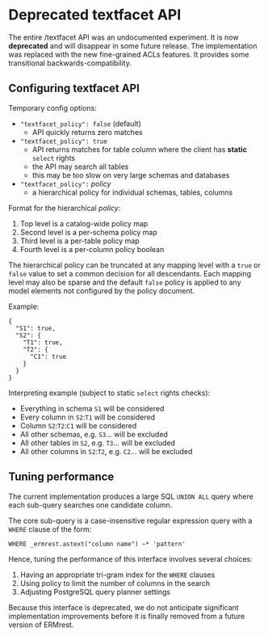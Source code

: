 # Deprecated textfacet API

The entire /textfacet API was an undocumented experiment.  It is now
**deprecated** and will disappear in some future release. The
implementation was replaced with the new fine-grained ACLs features.
It provides some transitional backwards-compatibility.

## Configuring textfacet API

Temporary config options:

- `"textfacet_policy": false` (default)
   - API quickly returns zero matches
- `"textfacet_policy": true`
   - API returns matches for table column where the client has **static** `select` rights
   - the API may search all tables
   - this may be too slow on very large schemas and databases
- `"textfacet_policy":` _policy_
   - a hierarchical policy for individual schemas, tables, columns

Format for the hierarchical _policy_:

1. Top level is a catalog-wide policy map
2. Second level is a per-schema policy map
3. Third level is a per-table policy map
4. Fourth level is a per-column policy boolean

The hierarchical policy can be truncated at any mapping level with a
`true` or `false` value to set a common decision for all
descendants. Each mapping level may also be sparse and the default
`false` policy is applied to any model elements not configured by the
policy document.

Example:

    {
      "S1": true,
      "S2": {
        "T1": true,
        "T2": {
          "C1": true
        }
      }
    }

Interpreting example (subject to static `select` rights checks):

- Everything in schema `S1` will be considered
- Every column in `S2`:`T1` will be considered
- Column `S2`:`T2`:`C1` will be considered
- All other schemas, e.g. `S3`... will be excluded
- All other tables in `S2`, e.g. `T3`... will be excluded
- All other columns in `S2`:`T2`, e.g. `C2`... will be excluded

## Tuning performance

The current implementation produces a large SQL `UNION ALL` query
where each sub-query searches one candidate column.

The core sub-query is a case-insensitive regular expression query
with a `WHERE` clause of the form:

    WHERE _ermrest.astext("column name") ~* 'pattern'

Hence, tuning the performance of this interface involves several
choices:

1. Having an appropriate tri-gram index for the `WHERE` clauses
2. Using policy to limit the number of columns in the search
3. Adjusting PostgreSQL query planner settings

Because this interface is deprecated, we do not anticipate significant
implementation improvements before it is finally removed from a future
version of ERMrest.
